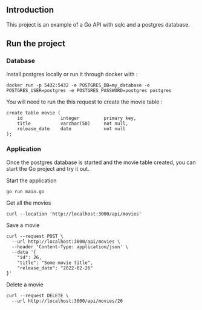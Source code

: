 ## Introduction
This project is an example of a Go API with sqlc and a postgres database.

## Run the project
### Database
Install postgres locally or run it through docker with :
```
docker run -p 5432:5432 -e POSTGRES_DB=my_database -e POSTGRES_USER=postgres -e POSTGRES_PASSWORD=postgres postgres
```

You will need to run the this request to create the movie table :
```
create table movie (
    id              integer         primary key,
    title           varchar(50)     not null,
    release_date    date            not null
);
```

### Application
Once the postgres database is started and the movie table created, you can start the Go project and try it out.

Start the application
```
go run main.go
```

Get all the movies
```
curl --location 'http://localhost:3000/api/movies'
```

Save a movie
```
curl --request POST \
  --url http://localhost:3000/api/movies \
  --header 'Content-Type: application/json' \
  --data '{
	"id": 26,
	"title": "Some movie title",
	"release_date": "2022-02-26"
}'
```

Delete a movie
```
curl --request DELETE \
  --url http://localhost:3000/api/movies/26
```
